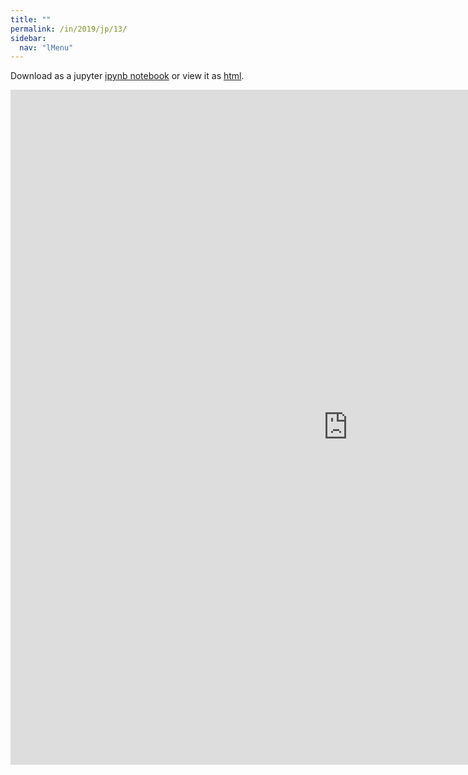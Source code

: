 ```yaml
---
title: ""
permalink: /in/2019/jp/13/
sidebar:
  nav: "lMenu"
---
```


Download as a jupyter [ipynb notebook](https://lamastex.github.io/scalable-data-science/in/2019/jp/13.ipynb) or view it as [html](https://lamastex.github.io/scalable-data-science/in/2019/jp/13.html).

<iframe src="https://lamastex.github.io/scalable-data-science/in/2019/jp/13.html" width="1080" height="1080" frameborder="0"></iframe>

